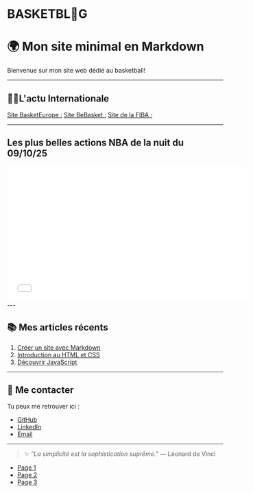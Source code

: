 # BASKETBL🏀G

# 🌍 Mon site minimal en Markdown
Bienvenue sur mon site web dédié au basketball!  

---

## 🧑‍💻L'actu Internationale

[Site BasketEurope :](https://www.basketeurope.com)
[Site BeBasket :](https://www.bebasket.fr)
[Site de la FIBA :](https://www.fiba.basketball/fr)

---

## Les plus belles actions NBA de la nuit du 09/10/25 
<iframe width="560" height="315"
  src="(https://www.youtube.com/watch?v=RjWf3zm47B8)"
  title="YouTube video player"
  frameborder="0"
  allow="accelerometer; autoplay; clipboard-write; encrypted-media; gyroscope; picture-in-picture"
  allowfullscreen>
</iframe>
---

## 📚 Mes articles récents

1. [Créer un site avec Markdown](#)
2. [Introduction au HTML et CSS](#)
3. [Découvrir JavaScript](#)

---

## 💬 Me contacter

Tu peux me retrouver ici :

- [GitHub](https://github.com/monprofil)
- [LinkedIn](https://linkedin.com/in/monprofil)
- [Email](mailto:contact@monsite.com)

---

> ✨ *“La simplicité est la sophistication suprême.”* — Léonard de Vinci

- [Page 1](page1.md)
- [Page 2](page2.md)
- [Page 3](page3.md)
